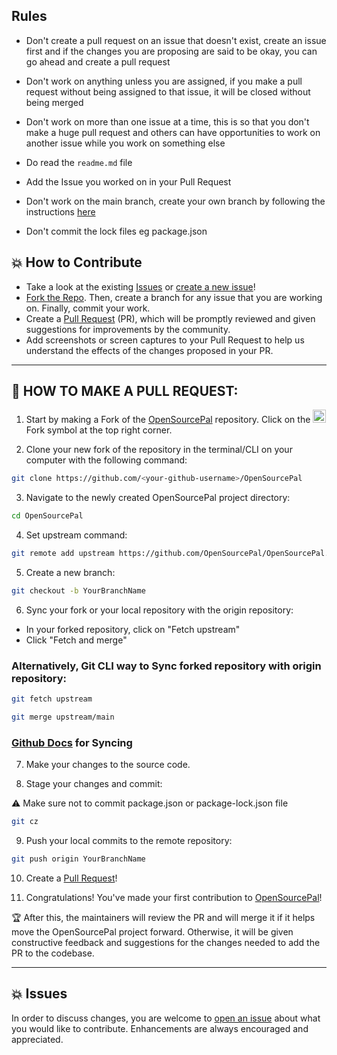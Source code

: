 ## Rules

- Don't create a pull request on an issue that doesn't exist, create an issue first and if the changes you are proposing are said to be okay, you can go ahead and create a pull request

- Don't work on anything unless you are assigned, if you make a pull request without being assigned to that issue, it will be closed without being merged

- Don't work on more than one issue at a time, this is so that you don't make a huge pull request and others can have opportunities to work on another issue while you work on something else

- Do read the `readme.md` file

- Add the Issue you worked on in your Pull Request 

- Don't work on the main branch, create your own branch by following the instructions [here](https://github.com/OpenSourcePal/OpenSourcePal?tab=readme-ov-file#-after-making-a-change)

- Don't commit the lock files eg package.json

## 💥 How to Contribute

- Take a look at the existing [Issues](https://github.com/OpenSourcePal/OpenSourcePal/issues) or [create a new issue](https://github.com/OpenSourcePal/OpenSourcePal/issues/new/choose)!
- [Fork the Repo](https://github.com/OpenSourcePal/OpenSourcePal/fork). Then, create a branch for any issue that you are working on. Finally, commit your work.
- Create a [Pull Request](https://github.com/OpenSourcePal/OpenSourcePal/compare) (PR), which will be promptly reviewed and given suggestions for improvements by the community.
- Add screenshots or screen captures to your Pull Request to help us understand the effects of the changes proposed in your PR.

---

## 🌟 HOW TO MAKE A PULL REQUEST:

1. Start by making a Fork of the [OpenSourcePal](https://github.com/OpenSourcePal/OpenSourcePal) repository. Click on the <a href="https://github.com/OpenSourcePal/OpenSourcePal/fork"><img src="https://i.imgur.com/G4z1kEe.png" height="21" width="21"></a>Fork symbol at the top right corner.

2. Clone your new fork of the repository in the terminal/CLI on your computer with the following command:

```bash
git clone https://github.com/<your-github-username>/OpenSourcePal
```

3. Navigate to the newly created OpenSourcePal project directory:

```bash
cd OpenSourcePal
```

4. Set upstream command:

```bash
git remote add upstream https://github.com/OpenSourcePal/OpenSourcePal.git
```

5. Create a new branch:

```bash
git checkout -b YourBranchName
```

6. Sync your fork or your local repository with the origin repository:

- In your forked repository, click on "Fetch upstream"
- Click "Fetch and merge"

### Alternatively, Git CLI way to Sync forked repository with origin repository:

```bash
git fetch upstream
```

```bash
git merge upstream/main
```

### [Github Docs](https://docs.github.com/en/github/collaborating-with-pull-requests/addressing-merge-conflicts/resolving-a-merge-conflict-on-github) for Syncing

7. Make your changes to the source code.

8. Stage your changes and commit:

⚠️ Make sure not to commit package.json or package-lock.json file

```bash
git cz
```

9. Push your local commits to the remote repository:

```bash
git push origin YourBranchName
```

10. Create a [Pull Request](https://help.github.com/en/github/collaborating-with-issues-and-pull-requests/creating-a-pull-request)!

11. Congratulations! You've made your first contribution to [OpenSourcePal](https://github.com/OpenSourcePal/OpenSourcePal/graphs/contributors)!

🏆 After this, the maintainers will review the PR and will merge it if it helps move the OpenSourcePal project forward. Otherwise, it will be given constructive feedback and suggestions for the changes needed to add the PR to the codebase.

---

## 💥 Issues

In order to discuss changes, you are welcome to [open an issue](https://github.com/OpenSourcePal/OpenSourcePal/issues/new/choose) about what you would like to contribute. Enhancements are always encouraged and appreciated.
